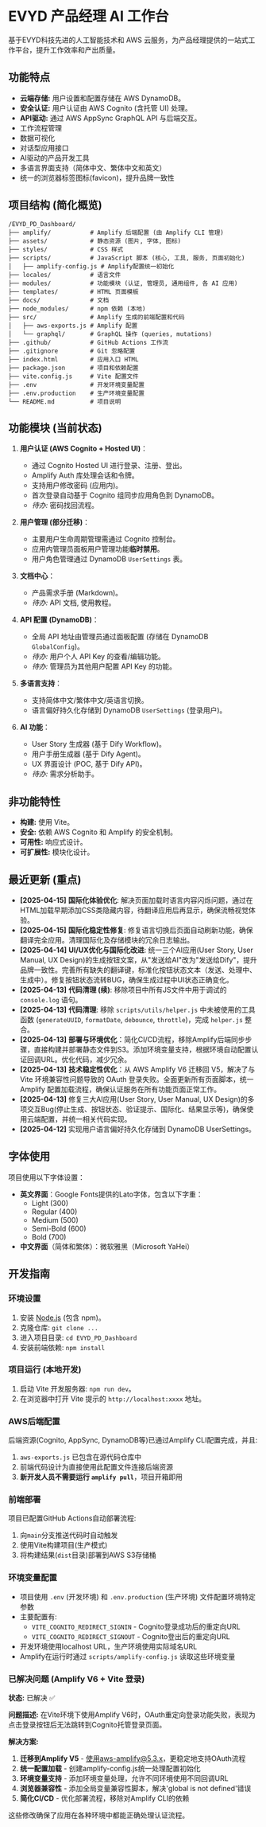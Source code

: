 # EVYD 产品经理 AI 工作台

基于EVYD科技先进的人工智能技术和 AWS 云服务，为产品经理提供的一站式工作平台，提升工作效率和产出质量。

## 功能特点
- **云端存储:** 用户设置和配置存储在 AWS DynamoDB。
- **安全认证:** 用户认证由 AWS Cognito (含托管 UI) 处理。
- **API驱动:** 通过 AWS AppSync GraphQL API 与后端交互。
- 工作流程管理
- 数据可视化
- 对话型应用接口
- AI驱动的产品开发工具
- 多语言界面支持（简体中文、繁体中文和英文）
- 统一的浏览器标签图标(favicon)，提升品牌一致性

## 项目结构 (简化概览)

```
/EVYD_PD_Dashboard/
├── amplify/           # Amplify 后端配置 (由 Amplify CLI 管理)
├── assets/            # 静态资源 (图片, 字体, 图标)
├── styles/            # CSS 样式
├── scripts/           # JavaScript 脚本 (核心, 工具, 服务, 页面初始化)
│   ├── amplify-config.js # Amplify配置统一初始化
├── locales/           # 语言文件
├── modules/           # 功能模块 (认证, 管理员, 通用组件, 各 AI 应用)
├── templates/         # HTML 页面模板
├── docs/              # 文档
├── node_modules/      # npm 依赖 (本地)
├── src/               # Amplify 生成的前端配置和代码
│   ├── aws-exports.js # Amplify 配置
│   └── graphql/       # GraphQL 操作 (queries, mutations)
├── .github/           # GitHub Actions 工作流
├── .gitignore         # Git 忽略配置
├── index.html         # 应用入口 HTML
├── package.json       # 项目和依赖配置
├── vite.config.js     # Vite 配置文件
├── .env               # 开发环境变量配置
├── .env.production    # 生产环境变量配置
└── README.md          # 项目说明
```

## 功能模块 (当前状态)

1. **用户认证 (AWS Cognito + Hosted UI)**：
   - 通过 Cognito Hosted UI 进行登录、注册、登出。
   - Amplify Auth 库处理会话和令牌。
   - 支持用户修改密码 (应用内)。
   - 首次登录自动基于 Cognito 组同步应用角色到 DynamoDB。
   - *待办:* 密码找回流程。

2. **用户管理 (部分迁移)**：
   - 主要用户生命周期管理需通过 Cognito 控制台。
   - 应用内管理员面板用户管理功能**临时禁用**。
   - 用户角色管理通过 DynamoDB `UserSettings` 表。

3. **文档中心**：
   - 产品需求手册 (Markdown)。
   - *待办:* API 文档, 使用教程。

4. **API 配置 (DynamoDB)**：
   - 全局 API 地址由管理员通过面板配置 (存储在 DynamoDB `GlobalConfig`)。
   - *待办:* 用户个人 API Key 的查看/编辑功能。
   - *待办:* 管理员为其他用户配置 API Key 的功能。

5. **多语言支持**：
   - 支持简体中文/繁体中文/英语言切换。
   - 语言偏好持久化存储到 DynamoDB `UserSettings` (登录用户)。

6. **AI 功能**：
   - User Story 生成器 (基于 Dify Workflow)。
   - 用户手册生成器 (基于 Dify Agent)。
   - UX 界面设计 (POC, 基于 Dify API)。
   - *待办:* 需求分析助手。

## 非功能特性
- **构建:** 使用 Vite。
- **安全:** 依赖 AWS Cognito 和 Amplify 的安全机制。
- **可用性:** 响应式设计。
- **可扩展性:** 模块化设计。

## 最近更新 (重点)
- **[2025-04-15]** **国际化体验优化**: 解决页面加载时语言内容闪烁问题，通过在HTML加载早期添加CSS类隐藏内容，待翻译应用后再显示，确保流畅视觉体验。
- **[2025-04-15]** **国际化稳定性修复**: 修复语言切换后页面自动刷新功能，确保翻译完全应用。清理国际化及存储模块的冗余日志输出。
- **[2025-04-14]** **UI/UX优化与国际化改进**: 统一三个AI应用(User Story, User Manual, UX Design)的生成按钮文案，从"发送给AI"改为"发送给Dify"，提升品牌一致性。完善所有缺失的翻译键，标准化按钮状态文本（发送、处理中、生成中）。修复按钮状态流转BUG，确保生成过程中UI状态正确变化。
- **[2025-04-13]** **代码清理 (续)**: 移除项目中所有JS文件中用于调试的 `console.log` 语句。
- **[2025-04-13]** **代码清理**: 移除 `scripts/utils/helper.js` 中未被使用的工具函数 (`generateUUID`, `formatDate`, `debounce`, `throttle`)，完成 `helper.js` 整合。
- **[2025-04-13]** **部署与环境优化**：简化CI/CD流程，移除Amplify后端同步步骤，直接构建并部署静态文件到S3。添加环境变量支持，根据环境自动配置认证回调URL。优化代码，减少冗余。
- **[2025-04-13]** **技术稳定性优化**：从 AWS Amplify V6 迁移回 V5，解决了与 Vite 环境兼容性问题导致的 OAuth 登录失败。全面更新所有页面脚本，统一 Amplify 配置加载流程，确保认证服务在所有功能页面正常工作。
- **[2025-04-13]** 修复三大AI应用(User Story, User Manual, UX Design)的多项交互Bug(停止生成、按钮状态、验证提示、国际化、结果显示等)，确保使用云端配置，并统一相关代码实现。
- **[2025-04-12]** 实现用户语言偏好持久化存储到 DynamoDB UserSettings。

## 字体使用
项目使用以下字体设置：
- **英文界面**：Google Fonts提供的Lato字体，包含以下字重：
  - Light (300)
  - Regular (400)
  - Medium (500)
  - Semi-Bold (600)
  - Bold (700)
- **中文界面**（简体和繁体）：微软雅黑（Microsoft YaHei）

## 开发指南

### 环境设置
1.  安装 [Node.js](https://nodejs.org/) (包含 npm)。
2.  克隆仓库: `git clone ...`
3.  进入项目目录: `cd EVYD_PD_Dashboard`
4.  安装前端依赖: `npm install`

### 项目运行 (本地开发)
1.  启动 Vite 开发服务器: `npm run dev`。
2.  在浏览器中打开 Vite 提示的 `http://localhost:xxxx` 地址。

### AWS后端配置
后端资源(Cognito, AppSync, DynamoDB等)已通过Amplify CLI配置完成，并且:
1. `aws-exports.js` 已包含在源代码仓库中
2. 前端代码设计为直接使用此配置文件连接后端资源
3. **新开发人员不需要运行 `amplify pull`**，项目开箱即用

### 前端部署
项目已配置GitHub Actions自动部署流程:
1. 向`main`分支推送代码时自动触发
2. 使用Vite构建项目(生产模式)
3. 将构建结果(`dist`目录)部署到AWS S3存储桶

### 环境变量配置
- 项目使用 `.env` (开发环境) 和 `.env.production` (生产环境) 文件配置环境特定参数
- 主要配置有:
  - `VITE_COGNITO_REDIRECT_SIGNIN` - Cognito登录成功后的重定向URL
  - `VITE_COGNITO_REDIRECT_SIGNOUT` - Cognito登出后的重定向URL
- 开发环境使用localhost URL，生产环境使用实际域名URL
- Amplify在运行时通过 `scripts/amplify-config.js` 读取这些环境变量

### 已解决问题 (Amplify V6 + Vite 登录)

**状态:** 已解决 ✅

**问题描述:**
在Vite环境下使用Amplify V6时，OAuth重定向登录功能失败，表现为点击登录按钮后无法跳转到Cognito托管登录页面。

**解决方案:**
1. **迁移到Amplify V5** - 使用aws-amplify@5.3.x，更稳定地支持OAuth流程
2. **统一配置加载** - 创建amplify-config.js统一处理配置初始化
3. **环境变量支持** - 添加环境变量处理，允许不同环境使用不同回调URL
4. **浏览器兼容性** - 添加全局变量兼容性脚本，解决'global is not defined'错误
5. **简化CI/CD** - 优化部署流程，移除对Amplify CLI的依赖

这些修改确保了应用在各种环境中都能正确处理认证流程。
